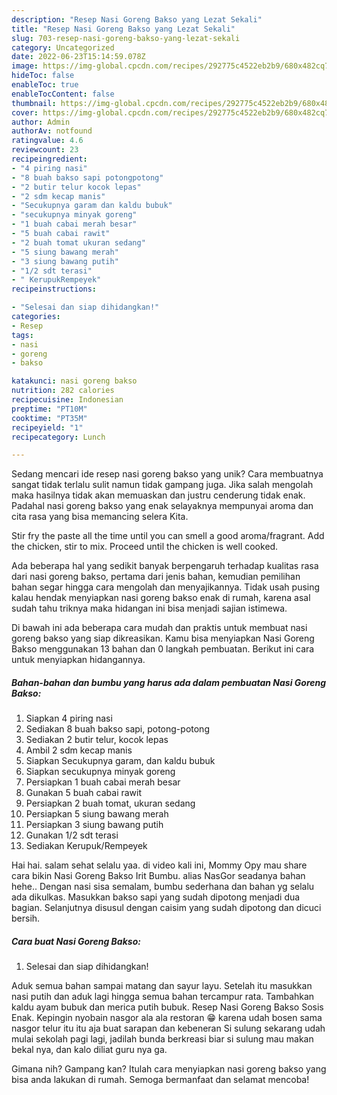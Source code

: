 ```yaml
---
description: "Resep Nasi Goreng Bakso yang Lezat Sekali"
title: "Resep Nasi Goreng Bakso yang Lezat Sekali"
slug: 703-resep-nasi-goreng-bakso-yang-lezat-sekali
category: Uncategorized
date: 2022-06-23T15:14:59.078Z
image: https://img-global.cpcdn.com/recipes/292775c4522eb2b9/680x482cq70/nasi-goreng-bakso-foto-resep-utama.jpg
hideToc: false
enableToc: true
enableTocContent: false
thumbnail: https://img-global.cpcdn.com/recipes/292775c4522eb2b9/680x482cq70/nasi-goreng-bakso-foto-resep-utama.jpg
cover: https://img-global.cpcdn.com/recipes/292775c4522eb2b9/680x482cq70/nasi-goreng-bakso-foto-resep-utama.jpg
author: Admin
authorAv: notfound
ratingvalue: 4.6
reviewcount: 23
recipeingredient:
- "4 piring nasi"
- "8 buah bakso sapi potongpotong"
- "2 butir telur kocok lepas"
- "2 sdm kecap manis"
- "Secukupnya garam dan kaldu bubuk"
- "secukupnya minyak goreng"
- "1 buah cabai merah besar"
- "5 buah cabai rawit"
- "2 buah tomat ukuran sedang"
- "5 siung bawang merah"
- "3 siung bawang putih"
- "1/2 sdt terasi"
- " KerupukRempeyek"
recipeinstructions:

- "Selesai dan siap dihidangkan!"
categories:
- Resep
tags:
- nasi
- goreng
- bakso

katakunci: nasi goreng bakso 
nutrition: 282 calories
recipecuisine: Indonesian
preptime: "PT10M"
cooktime: "PT35M"
recipeyield: "1"
recipecategory: Lunch

---
```





Sedang mencari ide resep nasi goreng bakso yang unik? Cara membuatnya sangat tidak terlalu sulit namun tidak gampang juga. Jika salah mengolah maka hasilnya tidak akan memuaskan dan justru cenderung tidak enak. Padahal nasi goreng bakso yang enak selayaknya mempunyai aroma dan cita rasa yang bisa memancing selera Kita.





Stir fry the paste all the time until you can smell a good aroma/fragrant. Add the chicken, stir to mix. Proceed until the chicken is well cooked.

Ada beberapa hal yang sedikit banyak berpengaruh terhadap kualitas rasa dari nasi goreng bakso, pertama dari jenis bahan, kemudian pemilihan bahan segar hingga cara mengolah dan menyajikannya. Tidak usah pusing kalau hendak menyiapkan nasi goreng bakso enak di rumah, karena asal sudah tahu triknya maka hidangan ini bisa menjadi sajian istimewa.






Di bawah ini ada beberapa cara mudah dan praktis untuk membuat nasi goreng bakso yang siap dikreasikan. Kamu bisa menyiapkan Nasi Goreng Bakso menggunakan 13 bahan dan 0 langkah pembuatan. Berikut ini cara untuk menyiapkan hidangannya.

<!--inarticleads1-->

##### Bahan-bahan dan bumbu yang harus ada dalam pembuatan Nasi Goreng Bakso:

1. Siapkan 4 piring nasi
1. Sediakan 8 buah bakso sapi, potong-potong
1. Sediakan 2 butir telur, kocok lepas
1. Ambil 2 sdm kecap manis
1. Siapkan Secukupnya garam, dan kaldu bubuk
1. Siapkan secukupnya minyak goreng
1. Persiapkan 1 buah cabai merah besar
1. Gunakan 5 buah cabai rawit
1. Persiapkan 2 buah tomat, ukuran sedang
1. Persiapkan 5 siung bawang merah
1. Persiapkan 3 siung bawang putih
1. Gunakan 1/2 sdt terasi
1. Sediakan  Kerupuk/Rempeyek


Hai hai. salam sehat selalu yaa. di video kali ini, Mommy Opy mau share cara bikin Nasi Goreng Bakso Irit Bumbu. alias NasGor seadanya bahan hehe.. Dengan nasi sisa semalam, bumbu sederhana dan bahan yg selalu ada dikulkas. Masukkan bakso sapi yang sudah dipotong menjadi dua bagian. Selanjutnya disusul dengan caisim yang sudah dipotong dan dicuci bersih. 

<!--inarticleads2-->

##### Cara buat Nasi Goreng Bakso:


1. Selesai dan siap dihidangkan!

Aduk semua bahan sampai matang dan sayur layu. Setelah itu masukkan nasi putih dan aduk lagi hingga semua bahan tercampur rata. Tambahkan kaldu ayam bubuk dan merica putih bubuk. Resep Nasi Goreng Bakso Sosis Enak. Kepingin nyobain nasgor ala ala restoran 😁 karena udah bosen sama nasgor telur itu itu aja buat sarapan dan kebeneran Si sulung sekarang udah mulai sekolah pagi lagi, jadilah bunda berkreasi biar si sulung mau makan bekal nya, dan kalo diliat guru nya ga. 

Gimana nih? Gampang kan? Itulah cara menyiapkan nasi goreng bakso yang bisa anda lakukan di rumah. Semoga bermanfaat dan selamat mencoba!
